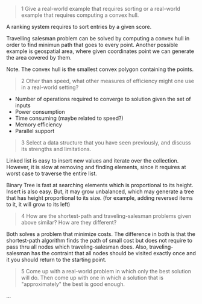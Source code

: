 > 1 Give a real-world example that requires sorting or a real-world example
> that requires computing a convex hull.

A ranking system requires to sort entries by a given score.

Travelling salesman problem can be solved by computing a convex hull in order
to find minimun path that goes to every point. Another possible example is
geospatial area, where given coordinates point we can generate the area covered
by them.

Note. The convex hull is the smallest convex polygon containing the points.

> 2 Other than speed, what other measures of efficiency might one use in a
> real-world setting?

* Number of operations required to converge to solution given the set of inputs
* Power consumption
* Time consuming (maybe related to speed?)
* Memory efficiency
* Parallel support

> 3 Select a data structure that you have seen previously, and discuss its
> strengths and limitations.

Linked list is easy to insert new values and iterate over the collection. However,
it is slow at removing and finding elements, since it requires at worst case
to traverse the entire list.

Binary Tree is fast at searching elements which is proportional to its height.
Insert is also easy. But, it may grow unbalanced, which may generate a tree that
has height proportional to its size. (for example, adding reversed items to it,
it will grow to its left)

> 4 How are the shortest-path and traveling-salesman problems given above
> similar? How are they different?

Both solves a problem that minimize costs. The difference in both is that the
shortest-path algorithm finds the path of small cost but does not require to
pass thru all nodes which traveling-salesman does. Also, traveling-salesman
has the contraint that all nodes should be visited exactly once and it you
should return to the starting point.

> 5 Come up with a real-world problem in which only the best solution will
> do. Then come up with one in which a solution that is "approximately" the
> best is good enough.

...
